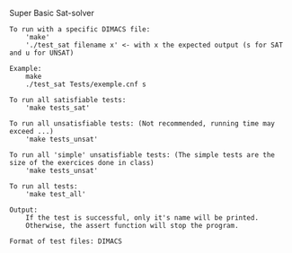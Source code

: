 Super Basic Sat-solver

    To run with a specific DIMACS file:
        'make'
        './test_sat filename x' <- with x the expected output (s for SAT and u for UNSAT)

    Example: 
        make
        ./test_sat Tests/exemple.cnf s

    To run all satisfiable tests:
        'make tests_sat'

    To run all unsatisfiable tests: (Not recommended, running time may exceed ...)
        'make tests_unsat'

    To run all 'simple' unsatisfiable tests: (The simple tests are the size of the exercices done in class)
        'make tests_unsat'

    To run all tests:
        'make test_all'

    Output:
        If the test is successful, only it's name will be printed.
        Otherwise, the assert function will stop the program.

    Format of test files: DIMACS